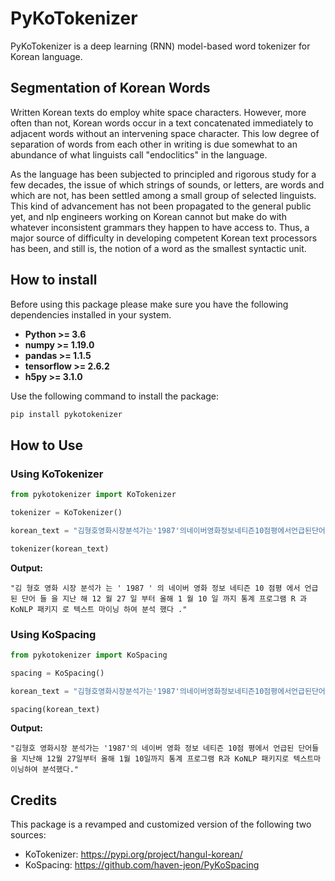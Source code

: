 # PyKoTokenizer
PyKoTokenizer is a deep learning (RNN) model-based word tokenizer for Korean language.

## Segmentation of Korean Words
Written Korean texts do employ white space characters. However, more often than not,
Korean words occur in a text concatenated immediately to adjacent words without
an intervening space character. This low degree of separation of words from
each other in writing is due somewhat to an abundance of what linguists call "endoclitics" 
in the language.

As the language has been subjected to principled and rigorous study for a few
decades, the issue of which strings of sounds, or letters, are words and which are
not, has been settled among a small group of selected linguists. This kind of
advancement has not been propagated to the general public yet, and nlp
engineers working on Korean cannot but make do with whatever inconsistent
grammars they happen to have access to. Thus, a major source of difficulty in
developing competent Korean text processors has been, and still is, the notion of a word
as the smallest syntactic unit.

## How to install
Before using this package please make sure you have the following dependencies installed in your system.
* **Python >= 3.6**
* **numpy >= 1.19.0**
* **pandas >= 1.1.5**
* **tensorflow >= 2.6.2**
* **h5py >= 3.1.0**

Use the following command to install the package:
```python
pip install pykotokenizer
```

## How to Use

### Using KoTokenizer

```python
from pykotokenizer import KoTokenizer

tokenizer = KoTokenizer()

korean_text = "김형호영화시장분석가는'1987'의네이버영화정보네티즌10점평에서언급된단어들을지난해12월27일부터올해1월10일까지통계프로그램R과KoNLP패키지로텍스트마이닝하여분석했다."

tokenizer(korean_text)
```

**Output:**
```
"김 형호 영화 시장 분석가 는 ' 1987 ' 의 네이버 영화 정보 네티즌 10 점평 에서 언급 된 단어 들 을 지난 해 12 월 27 일 부터 올해 1 월 10 일 까지 통계 프로그램 R 과 KoNLP 패키지 로 텍스트 마이닝 하여 분석 했다 ."
```

### Using KoSpacing

```python
from pykotokenizer import KoSpacing

spacing = KoSpacing()

korean_text = "김형호영화시장분석가는'1987'의네이버영화정보네티즌10점평에서언급된단어들을지난해12월27일부터올해1월10일까지통계프로그램R과KoNLP패키지로텍스트마이닝하여분석했다."

spacing(korean_text)
```

**Output:**
```
"김형호 영화시장 분석가는 '1987'의 네이버 영화 정보 네티즌 10점 평에서 언급된 단어들을 지난해 12월 27일부터 올해 1월 10일까지 통계 프로그램 R과 KoNLP 패키지로 텍스트마이닝하여 분석했다."
```

## Credits
This package is a revamped and customized version of the following two sources:
* KoTokenizer: https://pypi.org/project/hangul-korean/
* KoSpacing: https://github.com/haven-jeon/PyKoSpacing